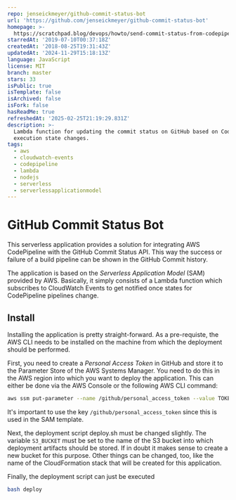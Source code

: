```yaml
---
repo: jenseickmeyer/github-commit-status-bot
url: 'https://github.com/jenseickmeyer/github-commit-status-bot'
homepage: >-
  https://scratchpad.blog/devops/howto/send-commit-status-from-codepipeline-to-github/
starredAt: '2019-07-10T00:37:18Z'
createdAt: '2018-08-25T19:31:43Z'
updatedAt: '2024-11-29T15:18:13Z'
language: JavaScript
license: MIT
branch: master
stars: 33
isPublic: true
isTemplate: false
isArchived: false
isFork: false
hasReadMe: true
refreshedAt: '2025-02-25T21:19:29.831Z'
description: >-
  Lambda function for updating the commit status on GitHub based on CodePipeline
  execution state changes.
tags:
  - aws
  - cloudwatch-events
  - codepipeline
  - lambda
  - nodejs
  - serverless
  - serverlessapplicationmodel
---
```


# GitHub Commit Status Bot

This serverless application provides a solution for integrating AWS CodePipeline with the GitHub Commit Status API. This way the success or failure of a build pipeline can be shown in the GitHub Commit history.

The application is based on the *Serverless Application Model* (SAM) provided by AWS. Basically, it simply consists of a Lambda function which subscribes to CloudWatch Events to get notified once states for CodePipeline pipelines change.

## Install
Installing the application is pretty straight-forward. As a pre-requiste, the AWS CLI needs to be installed on the machine from which the deployment should be performed.

First, you need to create a *Personal Access Token* in GitHub and store it to the Parameter Store of the AWS Systems Manager. You need to do this in the AWS region into which you want to deploy the application. This can either be done via the AWS Console or the following AWS CLI command:

```bash
aws ssm put-parameter --name /github/personal_access_token --value TOKEN --type String
```

It's important to use the key `/github/personal_access_token` since this is used in the SAM template.

Next, the deployment script deploy.sh must be changed slightly. The variable `S3_BUCKET` must be set to the name of the S3 bucket into which deployment artifacts should be stored. If in doubt it makes sense to create a new bucket for this purpose. Other things can be changed, too, like the name of the CloudFormation stack that will be created for this application.

Finally, the deployment script can just be executed

```bash
bash deploy
```
